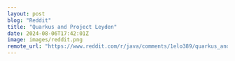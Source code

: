 ```yaml
---
layout: post
blog: "Reddit"
title: "Quarkus and Project Leyden"
date: 2024-08-06T17:42:01Z
image: images/reddit.png
remote_url: "https://www.reddit.com/r/java/comments/1elo389/quarkus_and_project_leyden/"
---
```

